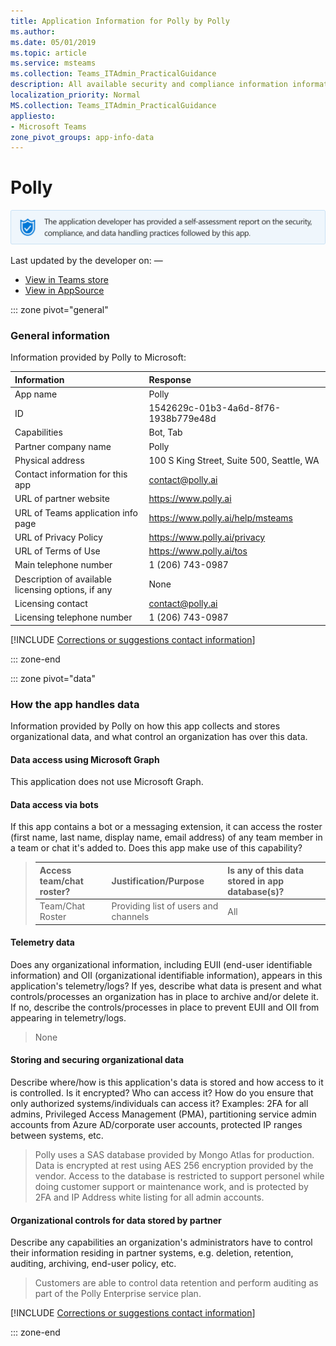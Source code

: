 ```yaml
---
title: Application Information for Polly by Polly
ms.author: 
ms.date: 05/01/2019
ms.topic: article
ms.service: msteams
ms.collection: Teams_ITAdmin_PracticalGuidance
description: All available security and compliance information information for Polly, its data handling policies, its Microsoft Cloud App Security app catalog information, and security/compliance information in the CSA STAR registry.
localization_priority: Normal
MS.collection: Teams_ITAdmin_PracticalGuidance
appliesto:
- Microsoft Teams
zone_pivot_groups: app-info-data
---
```

# Polly

<p></p><img alt="Self-attestation logo" src="./images/attested.png" width="650"/>
<p>Last updated by the developer on: —</p>

* <a href="https://teams.microsoft.com/l/app/1542629c-01b3-4a6d-8f76-1938b779e48d" target="_blank">View in Teams store</a>
* <a href="https://appsource.microsoft.com/en-us/product/office/WA104381060" target="_blank">View in AppSource</a>

::: zone pivot="general"

### General information

Information provided by Polly to Microsoft:

| **Information** | **Response** |
|:----------------|:-------------|
| App name | Polly |
| ID | 1542629c-01b3-4a6d-8f76-1938b779e48d |
| Capabilities | Bot, Tab |
| Partner company name | Polly |
| Physical address | 100 S King Street, Suite 500, Seattle, WA |
| Contact information for this app | contact@polly.ai |
| URL of partner website | <https://www.polly.ai> |
| URL of Teams application info page | <https://www.polly.ai/help/msteams> |
| URL of Privacy Policy | <https://www.polly.ai/privacy> |
| URL of Terms of Use | <https://www.polly.ai/tos> |
| Main telephone number | 1 (206) 743-0987 |
| Description of available licensing options, if any | None |
| Licensing contact | contact@polly.ai |
| Licensing telephone number | 1 (206) 743-0987 |

 [!INCLUDE [Corrections or suggestions contact information](./includes/corrections-or-suggestions.md)]

::: zone-end

::: zone pivot="data"

### How the app handles data

Information provided by Polly on how this app collects and stores organizational data, and what control an organization has over this data.

#### Data access using Microsoft Graph

This application does not use Microsoft Graph.

#### Data access via bots

If this app contains a bot or a messaging extension, it can access the roster (first name, last name, display name, email address) of any team member in a team or chat it's added to. Does this app make use of this capability?


>| **Access team/chat roster?**  | **Justification/Purpose** | **Is any of this data stored in app database(s)?** |
>|:--------------------------------|:---------------------|:--------------------------|
>| Team/Chat Roster | Providing list of users and channels | All |

#### Telemetry data

Does any organizational information, including EUII (end-user identifiable information) and OII (organizational identifiable information), appears in this application's telemetry/logs? If yes, describe what data is present and what controls/processes an organization has in place to archive and/or delete it. If no, describe the controls/processes in place to prevent EUII and OII from appearing in telemetry/logs.

>None

#### Storing and securing organizational data

Describe where/how is this application's data is stored and how access to it is controlled. Is it encrypted? Who can access it? How do you ensure that only authorized systems/individuals can access it? Examples: 2FA for all admins, Privileged Access Management (PMA), partitioning service admin accounts from Azure AD/corporate user accounts, protected IP ranges between systems, etc.

>Polly uses a SAS database provided by Mongo Atlas for production.  Data is encrypted at rest using AES 256 encryption provided by the vendor.  Access to the database is restricted to support personel while doing customer support or maintenance work, and is protected by 2FA and IP Address white listing for all admin accounts.

#### Organizational controls for data stored by partner

Describe any capabilities an organization's administrators have to control their information residing in partner systems, e.g. deletion, retention, auditing, archiving, end-user policy, etc.

>Customers are able to control data retention and perform auditing as part of the Polly Enterprise service plan.

[!INCLUDE [Corrections or suggestions contact information](./includes/corrections-or-suggestions.md)]

::: zone-end


